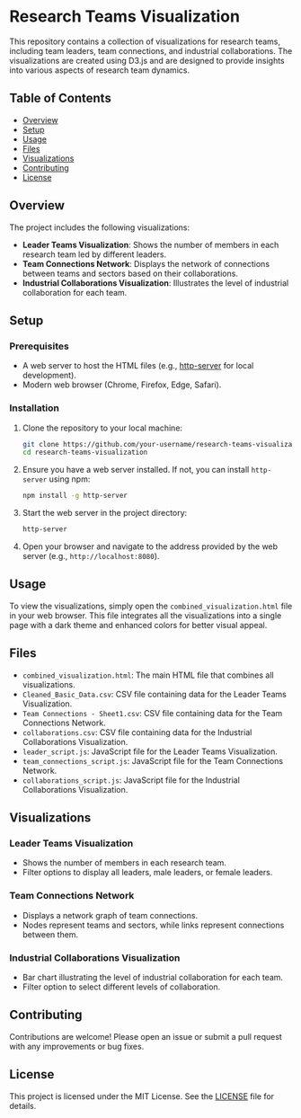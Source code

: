 # Research Teams Visualization

This repository contains a collection of visualizations for research teams, including team leaders, team connections, and industrial collaborations. The visualizations are created using D3.js and are designed to provide insights into various aspects of research team dynamics.

## Table of Contents

- [Overview](#overview)
- [Setup](#setup)
- [Usage](#usage)
- [Files](#files)
- [Visualizations](#visualizations)
- [Contributing](#contributing)
- [License](#license)

## Overview

The project includes the following visualizations:
- **Leader Teams Visualization**: Shows the number of members in each research team led by different leaders.
- **Team Connections Network**: Displays the network of connections between teams and sectors based on their collaborations.
- **Industrial Collaborations Visualization**: Illustrates the level of industrial collaboration for each team.

## Setup

### Prerequisites

- A web server to host the HTML files (e.g., [http-server](https://www.npmjs.com/package/http-server) for local development).
- Modern web browser (Chrome, Firefox, Edge, Safari).

### Installation

1. Clone the repository to your local machine:

    ```bash
    git clone https://github.com/your-username/research-teams-visualization.git
    cd research-teams-visualization
    ```

2. Ensure you have a web server installed. If not, you can install `http-server` using npm:

    ```bash
    npm install -g http-server
    ```

3. Start the web server in the project directory:

    ```bash
    http-server
    ```

4. Open your browser and navigate to the address provided by the web server (e.g., `http://localhost:8080`).

## Usage

To view the visualizations, simply open the `combined_visualization.html` file in your web browser. This file integrates all the visualizations into a single page with a dark theme and enhanced colors for better visual appeal.

## Files

- `combined_visualization.html`: The main HTML file that combines all visualizations.
- `Cleaned_Basic_Data.csv`: CSV file containing data for the Leader Teams Visualization.
- `Team Connections - Sheet1.csv`: CSV file containing data for the Team Connections Network.
- `collaborations.csv`: CSV file containing data for the Industrial Collaborations Visualization.
- `leader_script.js`: JavaScript file for the Leader Teams Visualization.
- `team_connections_script.js`: JavaScript file for the Team Connections Network.
- `collaborations_script.js`: JavaScript file for the Industrial Collaborations Visualization.

## Visualizations

### Leader Teams Visualization

- Shows the number of members in each research team.
- Filter options to display all leaders, male leaders, or female leaders.

### Team Connections Network

- Displays a network graph of team connections.
- Nodes represent teams and sectors, while links represent connections between them.

### Industrial Collaborations Visualization

- Bar chart illustrating the level of industrial collaboration for each team.
- Filter option to select different levels of collaboration.

## Contributing

Contributions are welcome! Please open an issue or submit a pull request with any improvements or bug fixes.

## License

This project is licensed under the MIT License. See the [LICENSE](LICENSE) file for details.
